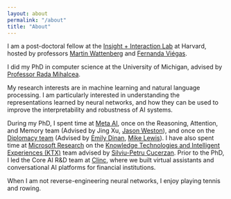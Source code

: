 ```yaml
---
layout: about
permalink: "/about"
title: "About"
---
```



I am a post-doctoral fellow at the [Insight + Interaction Lab](https://insight.seas.harvard.edu/) at Harvard, hosted by professors [Martin Wattenberg](https://www.bewitched.com/) and [Fernanda Viégas](http://www.fernandaviegas.com/).

I did my PhD in computer science at the University of Michigan, advised by [Professor Rada Mihalcea](https://lit.eecs.umich.edu/).

My research interests are in machine learning and natural language processing. I am particularly interested in understanding the representations learned by neural networks, and how they can be used to improve the interpretability and robustness of AI systems.

During my PhD, I spent time at [Meta AI](https://ai.meta.com/), once on the Reasoning, Attention, and Memory team (Advised by Jing Xu, [Jason Weston](https://www.thespermwhale.com/jaseweston/)), and once on the [Diplomacy team](https://ai.meta.com/research/cicero/) (Advised by [Emily Dinan](https://ai.meta.com/people/767581351981566/emily-dinan/), [Mike Lewis](https://ai.meta.com/people/209431298931133/mike-lewis/)). I have also spent time at [Microsoft Research](https://www.microsoft.com/en-us/research/) on the [Knowledge Technologies and Intelligent Experiences (KTX)](https://www.microsoft.com/en-us/research/group/ktx/) team advised by [Silviu-Petru Cucerzan](https://www.microsoft.com/en-us/research/people/silviu/).
Prior to the PhD, I led the Core AI R&D team at [Clinc](https://clinc.com/), where we built virtual assistants and conversational AI platforms for financial institutions.

When I am not reverse-engineering neural networks, I enjoy playing tennis and rowing.
